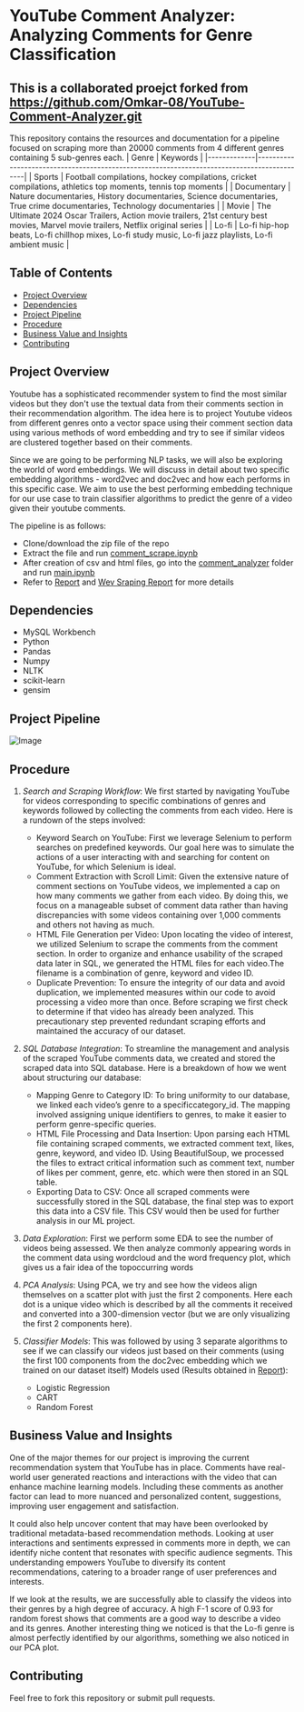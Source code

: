 # YouTube Comment Analyzer: Analyzing Comments for Genre Classification
## This is a collaborated proejct forked from https://github.com/Omkar-08/YouTube-Comment-Analyzer.git

This repository contains the resources and documentation for a pipeline focused on scraping more than 20000 comments from 4 different genres containing 5 sub-genres each.
| Genre       | Keywords                                                                                   |
|-------------|--------------------------------------------------------------------------------------------|
| Sports      | Football compilations, hockey compilations, cricket compilations, athletics top moments, tennis top moments |
| Documentary | Nature documentaries, History documentaries, Science documentaries, True crime documentaries, Technology documentaries |
| Movie       | The Ultimate 2024 Oscar Trailers, Action movie trailers, 21st century best movies, Marvel movie trailers, Netflix original series |
| Lo-fi       | Lo-fi hip-hop beats, Lo-fi chillhop mixes, Lo-fi study music, Lo-fi jazz playlists, Lo-fi ambient music |



## Table of Contents
- [Project Overview](#project-overview)
- [Dependencies](#dependencies)
- [Project Pipeline](#project-pipeline)
- [Procedure](#procedure)
- [Business Value and Insights](#business-value-and-insights)
- [Contributing](#contributing)

## Project Overview
Youtube has a sophisticated recommender system to find the most similar videos but they don't use the textual data from their comments section in their recommendation algorithm. The idea here is to project Youtube videos from different genres onto a vector space using their comment section data using various
methods of word embedding and try to see if similar videos are clustered together based on their comments. 

Since we are going to be performing NLP tasks, we will also be exploring the world of word embeddings. We will discuss in detail about two specific embedding algorithms - word2vec and doc2vec and how each performs in this specific case. We aim to use the best performing embedding technique for our use case to train classifier algorithms to predict the genre of a video given their youtube comments.


The pipeline is as follows:
- Clone/download the zip file of the repo
- Extract the file and run [comment_scrape.ipynb](https://github.com/Omkar-08/YouTube-Comment-Analyzer/blob/main/comment_scrape.ipynb)
- After creation of csv and html files, go into the [comment_analyzer](https://github.com/Omkar-08/YouTube-Comment-Analyzer/tree/main/comment_analyzer) folder and run [main.ipynb](https://github.com/Omkar-08/YouTube-Comment-Analyzer/blob/main/comment_analyzer/main.ipynb)
- Refer to [Report](https://github.com/Omkar-08/YouTube-Comment-Analyzer/blob/main/comment_analyzer/Report.pdf) and [Wev Sraping Report](https://github.com/Omkar-08/YouTube-Comment-Analyzer/blob/main/Web%20Scraping%20Report.pdf) for more details

## Dependencies
- MySQL Workbench
- Python
- Pandas
- Numpy
- NLTK
- scikit-learn
- gensim
  
## Project Pipeline
![Image](pipeline.png)

## Procedure
1) *Search and Scraping Workflow*: We first started by navigating YouTube for videos corresponding to specific combinations of genres and keywords followed by collecting the comments from each video. Here is a rundown of the steps involved:
    - Keyword Search on YouTube: First we leverage Selenium to perform searches on predefined keywords. Our goal here was to simulate the actions of a user interacting with and searching for content on YouTube, for which Selenium is ideal.
    - Comment Extraction with Scroll Limit: Given the extensive nature of comment sections on YouTube videos, we implemented a cap on how many comments we gather from each video. By doing this, we focus on a
    manageable subset of comment data rather than having discrepancies with some videos containing over 1,000 comments and others not having as much.
    - HTML File Generation per Video: Upon locating the video of interest, we utilized Selenium to scrape the comments from the comment section. In order to organize and enhance usability of the scraped data later in SQL, we generated the HTML files for each video.The filename is a combination of genre, keyword and video ID. 
    - Duplicate Prevention: To ensure the integrity of our data and avoid duplication, we implemented measures within our code to avoid processing a video more than once. Before scraping we first check to determine if that video has already been analyzed. This precautionary step prevented redundant scraping efforts and maintained the accuracy of our dataset.

2) *SQL Database Integration*: To streamline the management and analysis of the scraped YouTube comments data, we created and stored the scraped data into SQL database. Here is a breakdown of how we went about structuring our database:
    - Mapping Genre to Category ID: To bring uniformity to our database, we linked each video’s genre to a specificcategory_id. The mapping involved assigning unique identifiers to genres, to make it easier to perform genre-specific queries.
    - HTML File Processing and Data Insertion: Upon parsing each HTML file containing scraped comments, we extracted comment text, likes, genre, keyword, and video ID. Using BeautifulSoup, we processed the files to extract critical information such as comment text, number of likes per comment, genre,
    etc. which were then stored in an SQL table.
    - Exporting Data to CSV: Once all scraped comments were successfully stored in the SQL database, the final step
    was to export this data into a CSV file. This CSV would then be used for further analysis
    in our ML project.
3) *Data Exploration*: First we perform some EDA to see the number of videos being assessed. We then analyze commonly appearing words in the comment data using wordcloud and the word frequency plot, which gives us a fair idea of the topoccurring words
4) *PCA Analysis*: Using PCA, we try and see how the videos align themselves on a scatter plot with just the first 2 components. Here each dot is a unique video which is described by all the comments it received and converted into a 300-dimension vector (but we are only visualizing the first 2 components here).
5) *Classifier Models*: This was followed by using 3 separate algorithms to see if we can classify our videos just based on their comments (using the first 100 components from the doc2vec embedding which we trained on our dataset itself)
Models used (Results obtained in [Report](https://github.com/Omkar-08/YouTube-Comment-Analyzer/blob/main/comment_analyzer/Report.pdf)):
    - Logistic Regression
    - CART
    - Random Forest 

## Business Value and Insights
One of the major themes for our project is improving the current recommendation system that YouTube has in place. Comments have real-world user generated reactions and interactions with the video that can enhance machine
learning models. Including these comments as another factor can lead to more nuanced and personalized content, suggestions, improving user engagement and satisfaction.

It could also help uncover content that may have been overlooked by traditional metadata-based recommendation methods. Looking at user interactions and sentiments expressed in comments
more in depth, we can identify niche content that resonates with specific audience segments. This understanding empowers YouTube to diversify its content recommendations, catering to a broader range of user preferences and interests.

If we look at the results, we are successfully able to classify the videos into their genres by a high degree of accuracy. A high F-1 score of 0.93 for random forest shows that comments are a good way to
describe a video and its genres. Another interesting thing we noticed is that the Lo-fi genre is almost perfectly identified by our algorithms, something we also noticed in our PCA plot.

## Contributing
Feel free to fork this repository or submit pull requests.
